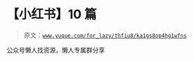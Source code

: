 # 【小红书】10 篇

> 原文：[`www.yuque.com/for_lazy/thfiu8/ka1gs8op4hg1wfns`](https://www.yuque.com/for_lazy/thfiu8/ka1gs8op4hg1wfns)



公众号懒人找资源，懒人专属群分享